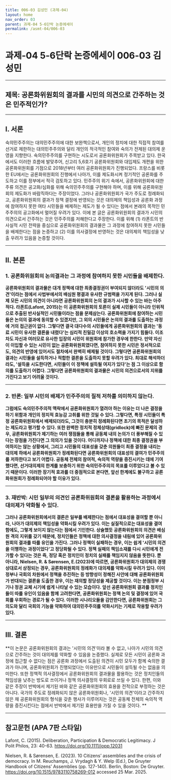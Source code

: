 ```yaml
---
title: 006-03 김성민 (과제-04)
layout: home
nav_order: 03
parent: 과제-04 5-6단락 논증에세이
permalink: /asmt-04/006-03
---
```


# 과제-04 5-6단락 논증에세이 006-03 김성민 

---

## 제목: 공론화위원회의 결과를 시민의 의견으로 간주하는 것은 민주적인가?

---

## I. 서론

숙의민주주의는 대의민주주의에 대한 보완책으로서, 개인의 정치에 대한 직접적 참여를 선거로 제한하는 대의민주주의와 달리 개인의 적극적인 참여와 숙의가 전제된 대의제 운영을 지향한다. 숙의민주주의를 구현하는 시도로서 공론화위원회가 주목받고 있다. 한국에서도 이러한 흐름에 발맞추어, 신고리 5,6호기 공론화위원회와 대입제도 개편을 위한 공론화위원회를 기점으로 2018년부터 여러 공론화위원회가 진행되었다. 프랑스를 비롯한 EU에서는 공론화위원회의 진행에서 나아가, 이를 제도화시켜 정기적인 공론화를 주도하고 이를 정부에서 적극 검토하고 있다.
민주주의 위기 속에서, 공론화위원회에 대한 주류 의견은 공고화/심화를 위해 숙의민주주의를 구현해야 하며, 이를 위해 공론화위원회의 제도화가 바람직하다는 주장이었다. 그러나 공론화위원회가 국가 주도로 정례화되고, 공론화위원회의 결과가 정책 결정에 반영되는 것은 대의제의 책임성과 공론화 과정에 참여하지 못한 여타 시민들을 배제하는 제도가 될 수 있다는 점에서 본래의 목적인 민주주의의 공고화에서 멀어질 우려가 있다. 이에 본 글은 공론화위원회의 결과가 시민의 의견으로서 간주하는 것은 민주주의를 저해한다고 주장한다. 이를 위해 (1) 라폰트의 반사실적 시민 전략을 중심으로 공론화위원회의 결과물은 그 과정에 참여하지 못한 시민들을 배제한다는 점을 논증하고 (2) 이를 의사결정에 반영하는 것은 대의제의 책임성을 낮출 우려가 있음을 논증할 것이다.

---

## II. 본론

### 1. 공론화위원회의 논의결과는 그 과정에 참여하지 못한 시민들을 배제한다.

**공론화위원회의 결과물은 대개 정책에 대한 최종결정권이 부여되지 않더라도 '시민의 의견'이라는 점에서 사법부에서의 배심원 평결과 유사한 규범력을 가지게 된다. 그러나 실제 모든 시민의 의견이 아니라면 공론화위원회의 논의 결과가 시사할 수 있는 바는 아주 적다. 라폰트(Lafont, 2015)는 이 공론화위원회의 토론이 실제 시민들이 아니라 인위적으로 추출된 반사실적인 시민들이라는 점을 문제삼는다. 공론화위원회에 참여하는 시민들은 논의의 결과에 동의할 수 있겠지만, 그 외의 시민들은 논의의 결과를 도출하는 과정에 거의 접근권이 없다. 그렇다면 결국 대다수의 시민들에게 공론화위원회의 결과는 '동료 시민이 유사한 결론을 내렸다'는 심리적 친밀감 이상의 호소력을 가지기 힘들다. 이조차도 자신과 여러모로 유사한 입장의 시민이 위원회에 참가한 경우에 한한다. 만약 자신이 이입할 수 있는 시민이 없는 공론화위원회였다면, 참여하지 못한 시민은 정서적으로도, 의견의 반영에 있어서도 절차에서 완벽히 배제될 것이다. 그렇다면 공론화위원회의 결과는 시민들을 설득하거나 적합한 결론을 도출하지 못할 우려가 있다. 최대로 해석하더라도, '설득을 시도한다면, 시민들이 이 정책에 설득될 여지가 있다'는 점 그 이상으로 함의를 도출하기 어렵다. 그렇다면 공론화위원회의 결과물은 시민의 의견으로서의 지위를 가진다고 보기 어려울 것이다.**


---

### 2. 반론: 일부 시민의 배제가 민주주의의 질적 저하를 의미하지 않는다.

**그럼에도 숙의민주주의적 맥락에서 공론화위원회가 열려야 하는 이유는 더 나은 결정을 하기 위함과 개인의 정치적 효능감 고취를 위한 것일 수 있다. 그렇다면, 특정 시민들이 특정 공론화위원회에서 배제되더라도, 그것이 충분히 정례화된다면 초기의 목적은 달성하는 제도라고 평가할 수 있다. 또한 완벽한 정치적 정체상태(gridlock)에 빠진 문제의 경우, 공론화위원회가 제기하는 여러 쟁점들을 통해 공동체 내의 논의가 더 풍부해질 수 있다는 장점을 가진다면 그 의의가 있을 것이다. 어디까지나 정책에 대한 최종 결정권을 부여하지는 않는 상황에서, 그리고 시민들의 대표성을 갖춘 의원들이 최종 결정을 내리는 대의제 하에서 공론화위원회가 정례화된다면 공론화위원회의 대표성의 결여가 민주주의를 저하한다고 보기 어렵다. 공동체 전체의 참여적, 숙의적 역량을 증진시키는 데에 기여했다면, 선거대의제의 한계를 보충하기 위한 숙의민주주의의 목표를 이루었다고 볼 수 있기 때문이다. 이러한 장기적 효과를 더 중점적으로 본다면, 앞선 한계에도 불구하고 공론화위원회가 정례화되어야 할 이유가 있다.**


---

### 3. 재반박: 시민 일부의 의견인 공론화위원회의 결론을 활용하는 과정에서 대의제가 약화될 수 있다.

**그러나 공론화위원회에서의 결론은 일부를 배제한다는 점에서 대표성을 결여할 뿐 아니라, 나아가 대의제의 책임성을 약화시킬 우려가 있다. 이는 실질적으로는 대표성을 결여함에도, 그렇게 보이지 않는다는 점에서 기인한다. 상술했듯 공론화위원회의 의견은 배심원 격의 지위를 갖기 때문에, 정치인들은 정책에 대한 의사결정을 내림에 있어 공론화위원회의 결과를 따를 유인을 가진다. 그러나 정책이 실패하는 경우, 이는 쉽게 '시민의 의견을 이행하는 과정이었다'고 정당화될 수 있다. 정책 실패의 책임소재를 다시 시민에게 전가할 수 있다는 것은 즉, 정당 혹은 정치인이 정치의 실패를 책임지지 않음을 뜻한다. 뿐 아니라, Nielsen, R. & Sørensen, E.(2023)에 따르면, 공론화위원회가 대의제의 경쟁상대로서 상정되는 경우, 공론화위원회의 정례화가 대의제를 약화시킬 우려가 있다. 이미 정부나 국회의 차원에서 정책을 추진하는 등 방향성이 정해진 사안에 대해 공론화위원회가 반대되는 결론을 도출한 경우, 이는 재의할 정당성을 제공할 것이다. 이는 분점정부 시기나 정권 교체 시기에 쉽게 나타날 수 있는 모습이다. 앞선 공론화위원회 결과를 정치인들이 따를 유인이 있음을 함께 고려한다면, 공론화위원회는 정책 논의 및 결정에 있어 국회를 우회하는 경로가 될 수 있다. 이러한 시나리오들을 감안한다면, 공론화위원회는 그 의도와 달리 국회의 기능을 약화하여 대의민주주의를 약화시키는 기제로 작용할 우려가 있다.**

---

## III. 결론 

**이 논문은 공론화위원회의 결과는 '시민의 의견'이라 볼 수 없고, 나아가 시민의 의견으로 간주하는 것이 대의제를 약화할 수 있음을 논증했다. 실제로 모든 시민이 공론화 과정에 접근할 수 없다는 점은 공론화 과정에서 도출된 의견이 시민 모두가 함께 숙의한 결과가 아니며, 공론화위원회가 진행되었다는 이유만으로 시민들이 설득될 수는 없음을 의미한다. 또한 정책적 의사결정에서 공론화위원회의 결과물을 활용하는 것은 정치인들의 책임성을 낮추는 방도로 쓰이거나 정책 의사결정의 우회로로 쓰일 수 있다. 한편, 이와 같은 주장이 반박에서 제기된 바와 같은 공론화위원회의 효용을 전적으로 부정하는 것은 아니다. 국가의 주도로 정례화되지 않은 공론화위원회나, '시민의 의견'이라고 간주하지 않은 채 공론화위원회의 형식을 갖춘 행사가 이루어지는 것은 공동체 전체의 숙의적 역량을 증진시킨다는 점에서 반박에서 제기된 효용만을 가질 수 있을 것이다. **

---

## 참고문헌 (APA 7판 스타일)

Lafont, C. (2015). Deliberation, Participation & Democratic Legitimacy. J Polit Philos, 23: 40-63. https://doi.org/10.1111/jopp.12031

Nielsen, R. & Sørensen, E. (2023). 10 Citizens’ assemblies and the crisis of democracy. In M. Reuchamps, J. Vrydagh & Y. Welp (Ed.), De Gruyter Handbook of Citizens’ Assemblies (pp. 127-140). Berlin, Boston: De Gruyter. https://doi.org/10.1515/9783110758269-012 accessed 25 Mar. 2025.